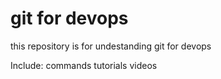 # git for devops 



this repository is for undestanding git for devops



Include:
commands
tutorials
videos
